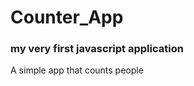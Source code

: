 <h1>Counter_App</h1>
<h3>my very first javascript application</h3>
<p>A simple app that counts people</p>

